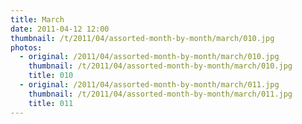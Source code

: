 ```yaml
---
title: March
date: 2011-04-12 12:00
thumbnail: /t/2011/04/assorted-month-by-month/march/010.jpg
photos:
  - original: /2011/04/assorted-month-by-month/march/010.jpg
    thumbnail: /t/2011/04/assorted-month-by-month/march/010.jpg
    title: 010
  - original: /2011/04/assorted-month-by-month/march/011.jpg
    thumbnail: /t/2011/04/assorted-month-by-month/march/011.jpg
    title: 011
---
```

